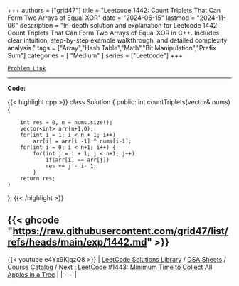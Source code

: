 
+++
authors = ["grid47"]
title = "Leetcode 1442: Count Triplets That Can Form Two Arrays of Equal XOR"
date = "2024-06-15"
lastmod = "2024-11-06"
description = "In-depth solution and explanation for Leetcode 1442: Count Triplets That Can Form Two Arrays of Equal XOR in C++. Includes clear intuition, step-by-step example walkthrough, and detailed complexity analysis."
tags = ["Array","Hash Table","Math","Bit Manipulation","Prefix Sum"]
categories = [
    "Medium"
]
series = ["Leetcode"]
+++



[`Problem Link`](https://leetcode.com/problems/count-triplets-that-can-form-two-arrays-of-equal-xor/description/)

---
**Code:**

{{< highlight cpp >}}
class Solution {
public:
    int countTriplets(vector<int>& nums) {

        int res = 0, n = nums.size();
        vector<int> arr(n+1,0);
        for(int i = 1; i < n + 1; i++)
            arr[i] = arr[i -1] ^ nums[i-1];
        for(int i = 0; i < n+1; i++) {
            for(int j = i + 1; j < n+1; j++)
                if(arr[i] == arr[j])
                res += j - i- 1;
            }
        return res;
    }
};
{{< /highlight >}}

{{< ghcode "https://raw.githubusercontent.com/grid47/list/refs/heads/main/exp/1442.md" >}}
---
{{< youtube e4Yx9KjqzQ8 >}}
| [LeetCode Solutions Library](https://grid47.xyz/leetcode/) / [DSA Sheets](https://grid47.xyz/sheets/) / [Course Catalog](https://grid47.xyz/courses/) / Next : [LeetCode #1443: Minimum Time to Collect All Apples in a Tree](https://grid47.xyz/posts/leetcode-1443-minimum-time-to-collect-all-apples-in-a-tree-solution/) |
| --- |
